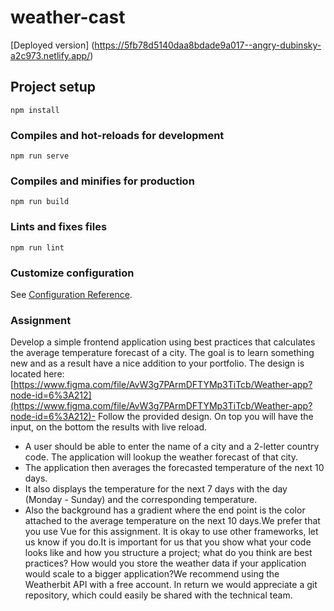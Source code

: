 # weather-cast
[Deployed version] (https://5fb78d5140daa8bdade9a017--angry-dubinsky-a2c973.netlify.app/)

## Project setup

```
npm install
```

### Compiles and hot-reloads for development

```
npm run serve
```

### Compiles and minifies for production

```
npm run build
```

### Lints and fixes files

```
npm run lint
```

### Customize configuration

See [Configuration Reference](https://cli.vuejs.org/config/).

### Assignment

Develop a simple frontend application using best practices that calculates the average temperature forecast of a city. The goal is to learn something new and as a result have a nice addition to your portfolio. The design is located here: [https://www.figma.com/file/AvW3g7PArmDFTYMp3TiTcb/Weather-app?node-id=6%3A212](https://www.figma.com/file/AvW3g7PArmDFTYMp3TiTcb/Weather-app?node-id=6%3A212)-
Follow the provided design. On top you will have the input, on the bottom the results with live reload.

- A user should be able to enter the name of a city and a 2-letter country code. The application will lookup the weather forecast of that city.
- The application then averages the forecasted temperature of the next 10 days.
- It also displays the temperature for the next 7 days with the day (Monday - Sunday) and the corresponding temperature.
- Also the background has a gradient where the end point is the color attached to the average temperature on the next 10 days.We prefer that you use Vue for this assignment. It is okay to use other frameworks, let us know if you do.It is important for us that you show what your code looks like and how you structure a project; what do you think are best practices? How would you store the weather data if your application would scale to a bigger application?We recommend using the Weatherbit API with a free account. In return we would appreciate a git repository, which could easily be shared with the technical team.
